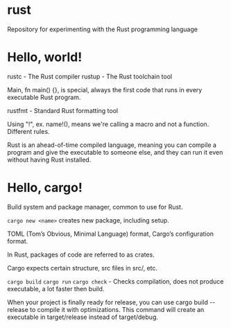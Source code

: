 # rust
Repository for experimenting with the Rust programming language

# Hello, world!

rustc - The Rust compiler
rustup - The Rust toolchain tool

Main, fn main() {}, is special, always the first code that runs in every executable Rust program.

rustfmt - Standard Rust formatting tool

Using "!", ex. name!(), means we're calling a macro and not a function. Different rules.

 Rust is an ahead-of-time compiled language, meaning you can compile a program and give the executable to someone else, and they can run it even without having Rust installed.

# Hello, cargo!

Build system and package manager, common to use for Rust.

`cargo new <name>` creates new package, including setup.

TOML (Tom’s Obvious, Minimal Language) format, Cargo’s configuration format.

In Rust, packages of code are referred to as crates.

Cargo expects certain structure, src files in src/, etc.

`cargo build`
`cargo run`
`cargo check` - Checks compilation, does not produce executable, a lot faster then build.

When your project is finally ready for release, you can use cargo build --release to compile it with optimizations. This command will create an executable in target/release instead of target/debug.

